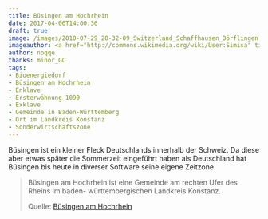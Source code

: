 ```yaml
---
title: Büsingen am Hochrhein
date: 2017-04-06T14:00:36
draft: true
image: /images/2010-07-29_20-32-09_Switzerland_Schaffhausen_Dörflingen,_Hinterdorf.jpg
imageauthor: <a href="http://commons.wikimedia.org/wiki/User:Simisa" title="User:Simisa">Hansueli Krapf</a>
author: noqqe
thanks: minor_GC
tags:
- Bioenergiedorf
- Büsingen am Hochrhein
- Enklave
- Ersterwähnung 1090
- Exklave
- Gemeinde in Baden-Württemberg
- Ort im Landkreis Konstanz
- Sonderwirtschaftszone
---
```


Büsingen ist ein kleiner Fleck Deutschlands innerhalb der Schweiz. Da diese
aber etwas später die Sommerzeit eingeführt haben als Deutschland hat
Büsingen bis heute in diverser Software seine eigene Zeitzone.

> Büsingen am Hochrhein ist eine Gemeinde am rechten Ufer des Rheins im baden-
> württembergischen Landkreis Konstanz.
>
> Quelle: [Büsingen am Hochrhein](https://de.wikipedia.org/wiki/Büsingen_am_Hochrhein)
